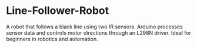 # Line-Follower-Robot
A robot that follows a black line using two IR sensors. Arduino processes sensor data and controls motor directions through an L298N driver. Ideal for beginners in robotics and automation.



